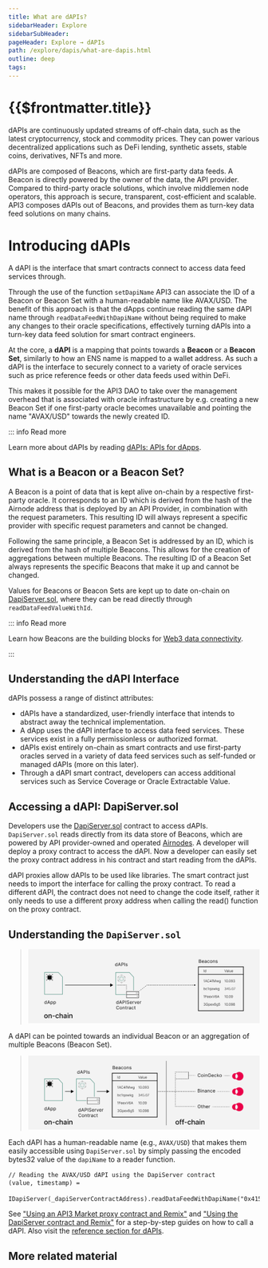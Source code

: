 ```yaml
---
title: What are dAPIs?
sidebarHeader: Explore
sidebarSubHeader:
pageHeader: Explore → dAPIs
path: /explore/dapis/what-are-dapis.html
outline: deep
tags:
---
```


<PageHeader/>

<SearchHighlight/>

# {{$frontmatter.title}}

dAPIs are continuously updated streams of off-chain data, such as the latest
cryptocurrency, stock and commodity prices. They can power various decentralized
applications such as DeFi lending, synthetic assets, stable coins, derivatives,
NFTs and more.

dAPIs are composed of Beacons, which are first-party data feeds. A Beacon is
directly powered by the owner of the data, the API provider. Compared to
third-party oracle solutions, which involve middlemen node operators, this
approach is secure, transparent, cost-efficient and scalable. API3 composes
dAPIs out of Beacons, and provides them as turn-key data feed solutions on many
chains.

# Introducing dAPIs

A dAPI is the interface that smart contracts connect to access data feed
services through.

Through the use of the function `setDapiName` API3 can associate the ID of a
Beacon or Beacon Set with a human-readable name like AVAX/USD. The benefit of
this approach is that the dApps continue reading the same dAPI name through
`readDataFeedWithDapiName` without being required to make any changes to their
oracle specifications, effectively turning dAPIs into a turn-key data feed
solution for smart contract engineers.

At the core, a **dAPI** is a mapping that points towards a **Beacon** or a
**Beacon Set**, similarly to how an ENS name is mapped to a wallet address. As
such a dAPI is the interface to securely connect to a variety of oracle services
such as price reference feeds or other data feeds used within DeFi.

This makes it possible for the API3 DAO to take over the management overhead
that is associated with oracle infrastructure by e.g. creating a new Beacon Set
if one first-party oracle becomes unavailable and pointing the name "AVAX/USD"
towards the newly created ID.

::: info Read more

Learn more about dAPIs by reading
[dAPIs: APIs for dApps](https://medium.com/api3/dapis-apis-for-dapps-53b83f8d2493).

## What is a Beacon or a Beacon Set?

A Beacon is a point of data that is kept alive on-chain by a respective
first-party oracle. It corresponds to an ID which is derived from the hash of
the Airnode address that is deployed by an API Provider, in combination with the
request parameters. This resulting ID will always represent a specific provider
with specific request parameters and cannot be changed.

Following the same principle, a Beacon Set is addressed by an ID, which is
derived from the hash of multiple Beacons. This allows for the creation of
aggregations between multiple Beacons. The resulting ID of a Beacon Set always
represents the specific Beacons that make it up and cannot be changed.

Values for Beacons or Beacon Sets are kept up to date on-chain on
[DapiServer.sol](https://github.com/api3dao/airnode-protocol-v1/blob/main/contracts/dapis/DapiServer.sol)<externalLinkImage/>,
where they can be read directly through `readDataFeedValueWithId`.

::: info Read more

Learn how Beacons are the building blocks for
[Web3 data connectivity](https://medium.com/api3/beacons-building-blocks-for-web3-data-connectivity-df6ad3eb5763).

:::

## Understanding the dAPI Interface

dAPIs possess a range of distinct attributes:

- dAPIs have a standardized, user-friendly interface that intends to abstract
  away the technical implementation.
- A dApp uses the dAPI interface to access data feed services. These services
  exist in a fully permissionless or authorized format.
- dAPIs exist entirely on-chain as smart contracts and use first-party oracles
  served in a variety of data feed services such as self-funded or managed dAPIs
  (more on this later).
- Through a dAPI smart contract, developers can access additional services such
  as Service Coverage or Oracle Extractable Value.

<!--## Why use dAPIs?

Due to being composed out of first-party data feeds, dAPIs offer security,
transparency, cost-efficiency and scalability in a turn-key package.

_Security_

Data used to update a first-party data feed is cryptographically signed by the
owner of the data. This means that the data that will update a feed cannot be
tampered with once it leaves the source. Furthermore, the API providers host a
first-party oracle node, Airnode, to push the data to the chain themselves. This
renders denial of service attacks by third parties ineffective.

_Transparency_

The cryptographic signatures prove that the data that updates a feed comes
directly from a specific API provider. Furthermore, Beacons that underpin dAPIs
allow the user to inspect what exact API endpoints are being called, and with
which parameters. This provides complete transparency to the dApp developer,
which is a big step from depending on a pseudonymous selection of third parties
that intentionally obscure their data sources.

_Cost-efficiency_

dAPIs are cost efficient compared to third-party data feeds, as the user does
not need to pay middlemen node operators for their services. Furthermore,
first-party data feeds do not require redundancy against middlemen layer
attacks. This makes single-Beacon dAPIs feasible, and allows API3 to provide a
wide variety of data feeds in a cost-efficient way.

_Scalability_

An inherently secure and cost-efficient data feed design allows API3 to build a
large number of dAPIs on many chains. This is supplemented by purpose-designed
Airnode protocols and relayer schemes to improve efficiency while not degrading
the security guarantees of a first-party data feed. The improved scalability of
dAPIs also factors into building aggregated data feeds. Since first-party data
feeds do not require redundancy at the middlemen layer, the aggregation costs
less gas and source-level decentralization becomes more affordable.-->

## Accessing a dAPI: DapiServer.sol

Developers use the
[DapiServer.sol](https://github.com/api3dao/airnode-protocol-v1/blob/main/contracts/dapis/DapiServer.sol)<externalLinkImage/>
contract to access dAPIs. `DapiServer.sol` reads directly from its data store of
Beacons, which are powered by API provider-owned and operated
[Airnodes](/reference/airnode/latest/). A developer will deploy a proxy contract
to access the dAPI. Now a developer can easily set the proxy contract address in
his contract and start reading from the dAPIs.

dAPI proxies allow dAPIs to be used like libraries. The smart contract just
needs to import the interface for calling the proxy contract. To read a
different dAPI, the contract does not need to change the code itself, rather it
only needs to use a different proxy address when calling the read() function on
the proxy contract.

## Understanding the `DapiServer.sol`

> <img src="../assets/images/00-a-What_are_dAPIs.png" width="550px"/>

A dAPI can be pointed towards an individual Beacon or an aggregation of multiple
Beacons (Beacon Set).

> <img src="../assets/images/00-b-What_are_dAPIs.png" width="550px"/>

Each dAPI has a human-readable name (e.g., `AVAX/USD`) that makes them easily
accessible using `DapiServer.sol` by simply passing the encoded bytes32 value of
the `dapiName` to a reader function.

```solidity
// Reading the AVAX/USD dAPI using the DapiServer contract
(value, timestamp) =
  IDapiServer(_dapiServerContractAddress).readDataFeedWithDapiName("0x415...0000");
```

See
["Using an API3 Market proxy contract and Remix"](/guides/dapis/call-dapi-proxy/)
and
["Using the DapiServer contract and Remix"](/guides/dapis/call-dapi-dapiserver/)
for a step-by-step guides on how to call a dAPI. Also visit the
[reference section for dAPIs](/reference/dapis/).

## More related material

<div class="api3-css-nav-box-flex-row">
  <NavBox type='GUIDE' id="_dapi-just-the-code"/>
  <NavBox type='GUIDE' id="_call-dapi-proxy"/>
  <NavBox type='GUIDE' id="_call-dapi-server"/>
</div>

<!--Additionally it is going to play a cruical role in setting up required
contracts for OEV (LINK) and Service Coverage (LINK). // add this when OEV & Service Coverage pages are added-->

<!--## dAPI Maintenance

The exact process that is being followed currently and what is envisioned for
the future can be found in
[how are dAPIs maintained](/explore/dapis/how-are-dapis-maintained.md).-->

<!--## Medium Articles

For more information, please refer to
[dAPIs: APIs for dApps](https://medium.com/api3/dapis-apis-for-dapps-53b83f8d2493)<externalLinkImage/>,
[Beacons](https://medium.com/api3/beacons-building-blocks-for-web3-data-connectivity-df6ad3eb5763)<externalLinkImage/>
and
[Monetizing Data Feeds](https://medium.com/@ugurmersin/monetizing-data-feeds-951cd5c912bd)<externalLinkImage/>.-->
